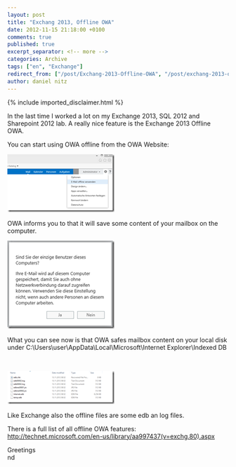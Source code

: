 ```yaml
---
layout: post
title: "Exchang 2013, Offline OWA"
date: 2012-11-15 21:18:00 +0100
comments: true
published: true
excerpt_separator: <!-- more -->
categories: Archive
tags: ["en", "Exchange"]
redirect_from: ["/post/Exchang-2013-Offline-OWA", "/post/exchang-2013-offline-owa"]
author: daniel nitz
---
```

<!-- more -->
{% include imported_disclaimer.html %}
<p>In the last time I worked a lot on my Exchange 2013, SQL 2012 and Sharepoint 2012 lab. A really nice feature is the Exchange 2013 Offline OWA.</p>
<p>You can start using OWA offline from the OWA Website:</p>
<p><a href="/assets/image_463.png"><img style="background-image: none; padding-top: 0px; padding-left: 0px; display: inline; padding-right: 0px; border: 0px;" title="image" src="/assets/image_thumb_461.png" alt="image" width="244" height="132" border="0" /></a></p>
<p>OWA informs you to that it will save some content of your mailbox on the computer.</p>
<p><a href="/assets/image_464.png"><img style="background-image: none; padding-top: 0px; padding-left: 0px; margin: 0px; display: inline; padding-right: 0px; border: 0px;" title="image" src="/assets/image_thumb_462.png" alt="image" width="244" height="201" border="0" /></a></p>
<p>What you can see now is that OWA safes mailbox content on your local disk under C:\Users\user\AppData\Local\Microsoft\Internet Explorer\Indexed DB</p>
<p>&nbsp;</p>
<p><a href="/assets/image_465.png"><img style="background-image: none; padding-top: 0px; padding-left: 0px; margin: 0px; display: inline; padding-right: 0px; border: 0px;" title="image" src="/assets/image_thumb_463.png" alt="image" width="244" height="76" border="0" /></a></p>
<p>Like Exchange also the offline files are some edb an log files.</p>
<p>There is a full list of all offline OWA features: <a title="http://technet.microsoft.com/en-us/library/aa997437(v=exchg.80).aspx" href="http://technet.microsoft.com/en-us/library/aa997437(v=exchg.80).aspx">http://technet.microsoft.com/en-us/library/aa997437(v=exchg.80).aspx</a></p>
<p>Greetings <br />nd</p>
